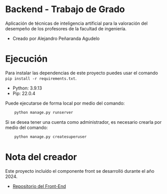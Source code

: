 # Backend - Trabajo de Grado
Aplicación de técnicas de inteligencia artificial para la valoración del desempeño de los profesores de la facultad de ingeniería.
- Creado por Alejandro Peñaranda Agudelo

# Ejecución
Para instalar las dependencias de este proyecto puedes usar el comando `pip install -r requirements.txt`.
- Python: 3.9.13
- Pip: 22.0.4

Puede ejecutarse de forma local por medio del comando:
```bash
    python manage.py runserver
```
Si se desea tener una cuenta como administrador, es necesario crearla por medio del comando:
```bash
    python manage.py createsuperuser
```
# Nota del creador
Este proyecto incluído el componente front se desarrolló durante el año 2024.
- [Repositorio del Front-End](https://github.com/alejandropenaranda/TrabajoDeGrado_FrontEnd)
